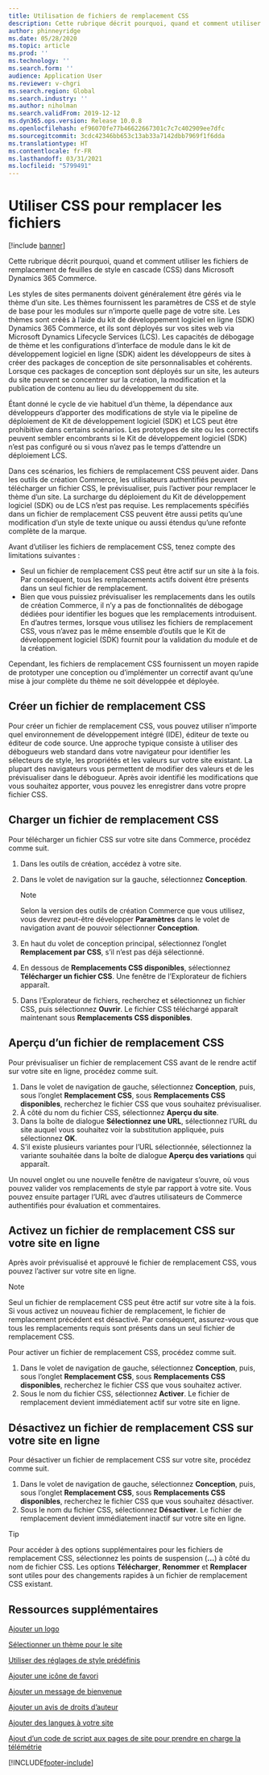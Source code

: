 ```yaml
---
title: Utilisation de fichiers de remplacement CSS
description: Cette rubrique décrit pourquoi, quand et comment utiliser les fichiers de remplacement de feuilles de style en cascade (CSS) dans Microsoft Dynamics 365 Commerce.
author: phinneyridge
ms.date: 05/28/2020
ms.topic: article
ms.prod: ''
ms.technology: ''
ms.search.form: ''
audience: Application User
ms.reviewer: v-chgri
ms.search.region: Global
ms.search.industry: ''
ms.author: niholman
ms.search.validFrom: 2019-12-12
ms.dyn365.ops.version: Release 10.0.8
ms.openlocfilehash: ef96070fe77b46622667301c7c7c402909ee7dfc
ms.sourcegitcommit: 3cdc42346bb653c13ab33a7142dbb7969f1f6dda
ms.translationtype: HT
ms.contentlocale: fr-FR
ms.lasthandoff: 03/31/2021
ms.locfileid: "5799491"
---
```

# <a name="work-with-css-override-files"></a>Utiliser CSS pour remplacer les fichiers

[!include [banner](includes/banner.md)]

Cette rubrique décrit pourquoi, quand et comment utiliser les fichiers de remplacement de feuilles de style en cascade (CSS) dans Microsoft Dynamics 365 Commerce.

Les styles de sites permanents doivent généralement être gérés via le thème d’un site. Les thèmes fournissent les paramètres de CSS et de style de base pour les modules sur n’importe quelle page de votre site. Les thèmes sont créés à l’aide du kit de développement logiciel en ligne (SDK) Dynamics 365 Commerce, et ils sont déployés sur vos sites web via Microsoft Dynamics Lifecycle Services (LCS). Les capacités de débogage de thème et les configurations d’interface de module dans le kit de développement logiciel en ligne (SDK) aident les développeurs de sites à créer des packages de conception de site personnalisables et cohérents. Lorsque ces packages de conception sont déployés sur un site, les auteurs du site peuvent se concentrer sur la création, la modification et la publication de contenu au lieu du développement du site.

Étant donné le cycle de vie habituel d’un thème, la dépendance aux développeurs d’apporter des modifications de style via le pipeline de déploiement de Kit de développement logiciel (SDK) et LCS peut être prohibitive dans certains scénarios. Les prototypes de site ou les correctifs peuvent sembler encombrants si le Kit de développement logiciel (SDK) n’est pas configuré ou si vous n’avez pas le temps d’attendre un déploiement LCS.

Dans ces scénarios, les fichiers de remplacement CSS peuvent aider. Dans les outils de création Commerce, les utilisateurs authentifiés peuvent télécharger un fichier CSS, le prévisualiser, puis l’activer pour remplacer le thème d’un site. La surcharge du déploiement du Kit de développement logiciel (SDK) ou de LCS n’est pas requise. Les remplacements spécifiés dans un fichier de remplacement CSS peuvent être aussi petits qu’une modification d’un style de texte unique ou aussi étendus qu’une refonte complète de la marque.

Avant d’utiliser les fichiers de remplacement CSS, tenez compte des limitations suivantes :

- Seul un fichier de remplacement CSS peut être actif sur un site à la fois. Par conséquent, tous les remplacements actifs doivent être présents dans un seul fichier de remplacement.
- Bien que vous puissiez prévisualiser les remplacements dans les outils de création Commerce, il n’y a pas de fonctionnalités de débogage dédiées pour identifier les bogues que les remplacements introduisent. En d’autres termes, lorsque vous utilisez les fichiers de remplacement CSS, vous n’avez pas le même ensemble d’outils que le Kit de développement logiciel (SDK) fournit pour la validation du module et de la création.

Cependant, les fichiers de remplacement CSS fournissent un moyen rapide de prototyper une conception ou d’implémenter un correctif avant qu’une mise à jour complète du thème ne soit développée et déployée.

## <a name="create-a-css-override-file"></a>Créer un fichier de remplacement CSS

Pour créer un fichier de remplacement CSS, vous pouvez utiliser n’importe quel environnement de développement intégré (IDE), éditeur de texte ou éditeur de code source. Une approche typique consiste à utiliser des débogueurs web standard dans votre navigateur pour identifier les sélecteurs de style, les propriétés et les valeurs sur votre site existant. La plupart des navigateurs vous permettent de modifier des valeurs et de les prévisualiser dans le débogueur. Après avoir identifié les modifications que vous souhaitez apporter, vous pouvez les enregistrer dans votre propre fichier CSS.

## <a name="upload-a-css-override-file"></a>Charger un fichier de remplacement CSS

Pour télécharger un fichier CSS sur votre site dans Commerce, procédez comme suit.

1. Dans les outils de création, accédez à votre site.
1. Dans le volet de navigation sur la gauche, sélectionnez **Conception**.

    > [!NOTE]
    > Selon la version des outils de création Commerce que vous utilisez, vous devrez peut-être développer **Paramètres** dans le volet de navigation avant de pouvoir sélectionner **Conception**.

1. En haut du volet de conception principal, sélectionnez l’onglet **Remplacement par CSS**, s’il n’est pas déjà sélectionné.
1. En dessous de **Remplacements CSS disponibles**, sélectionnez **Télécharger un fichier CSS**. Une fenêtre de l’Explorateur de fichiers apparaît.
1. Dans l’Explorateur de fichiers, recherchez et sélectionnez un fichier CSS, puis sélectionnez **Ouvrir**. Le fichier CSS téléchargé apparaît maintenant sous **Remplacements CSS disponibles**.

## <a name="preview-a-css-override-file"></a>Aperçu d’un fichier de remplacement CSS

Pour prévisualiser un fichier de remplacement CSS avant de le rendre actif sur votre site en ligne, procédez comme suit.

1. Dans le volet de navigation de gauche, sélectionnez **Conception**, puis, sous l’onglet **Remplacement CSS**, sous **Remplacements CSS disponibles**, recherchez le fichier CSS que vous souhaitez prévisualiser.
1. À côté du nom du fichier CSS, sélectionnez **Aperçu du site**.
1. Dans la boîte de dialogue **Sélectionnez une URL**, sélectionnez l’URL du site auquel vous souhaitez voir la substitution appliquée, puis sélectionnez **OK**.
1. S’il existe plusieurs variantes pour l’URL sélectionnée, sélectionnez la variante souhaitée dans la boîte de dialogue **Aperçu des variations** qui apparaît.

Un nouvel onglet ou une nouvelle fenêtre de navigateur s’ouvre, où vous pouvez valider vos remplacements de style par rapport à votre site. Vous pouvez ensuite partager l’URL avec d’autres utilisateurs de Commerce authentifiés pour évaluation et commentaires.

## <a name="activate-a-css-override-file-on-your-live-site"></a>Activez un fichier de remplacement CSS sur votre site en ligne

Après avoir prévisualisé et approuvé le fichier de remplacement CSS, vous pouvez l’activer sur votre site en ligne.

> [!NOTE]
> Seul un fichier de remplacement CSS peut être actif sur votre site à la fois. Si vous activez un nouveau fichier de remplacement, le fichier de remplacement précédent est désactivé. Par conséquent, assurez-vous que tous les remplacements requis sont présents dans un seul fichier de remplacement CSS.

Pour activer un fichier de remplacement CSS, procédez comme suit.

1. Dans le volet de navigation de gauche, sélectionnez **Conception**, puis, sous l’onglet **Remplacement CSS**, sous **Remplacements CSS disponibles**, recherchez le fichier CSS que vous souhaitez activer.
1. Sous le nom du fichier CSS, sélectionnez **Activer**. Le fichier de remplacement devient immédiatement actif sur votre site en ligne.

## <a name="deactivate-a-css-override-file-on-your-live-site"></a>Désactivez un fichier de remplacement CSS sur votre site en ligne

Pour désactiver un fichier de remplacement CSS sur votre site, procédez comme suit.

1. Dans le volet de navigation de gauche, sélectionnez **Conception**, puis, sous l’onglet **Remplacement CSS**, sous **Remplacements CSS disponibles**, recherchez le fichier CSS que vous souhaitez désactiver.
1. Sous le nom du fichier CSS, sélectionnez **Désactiver**. Le fichier de remplacement devient immédiatement inactif sur votre site en ligne.

> [!TIP]
> Pour accéder à des options supplémentaires pour les fichiers de remplacement CSS, sélectionnez les points de suspension (**...**) à côté du nom de fichier CSS. Les options **Télécharger**, **Renommer** et **Remplacer** sont utiles pour des changements rapides à un fichier de remplacement CSS existant.

## <a name="additional-resources"></a>Ressources supplémentaires

[Ajouter un logo](add-logo.md)

[Sélectionner un thème pour le site](select-site-theme.md)

[Utiliser des réglages de style prédéfinis](style-presets.md)

[Ajouter une icône de favori](add-favicon.md)

[Ajouter un message de bienvenue](add-welcome-message.md)

[Ajouter un avis de droits d’auteur](add-copyright-notice.md)

[Ajouter des langues à votre site](add-languages-to-site.md)

[Ajout d’un code de script aux pages de site pour prendre en charge la télémétrie](add-telemetry.md)


[!INCLUDE[footer-include](../includes/footer-banner.md)]
